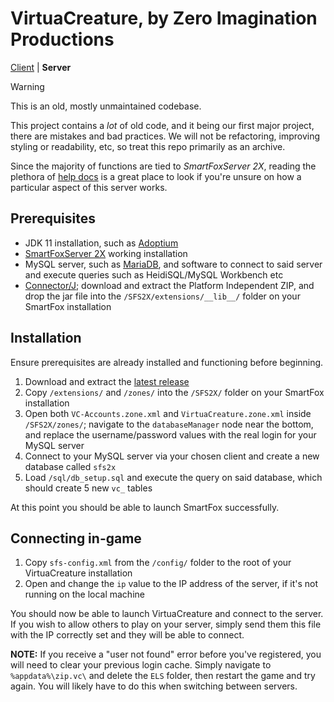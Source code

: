 # VirtuaCreature, by Zero Imagination Productions

[Client](https://github.com/ZeroIPDev/vc_client) | **Server**

> [!WARNING]
> This is an old, mostly unmaintained codebase.

This project contains a *lot* of old code, and it being our first major project, there are mistakes and bad practices. We will not be refactoring, improving styling or readability, etc, so treat this repo primarily as an archive.

Since the majority of functions are tied to *SmartFoxServer 2X*, reading the plethora of [help docs](https://docs2x.smartfoxserver.com/) is a great place to look if you're unsure on how a particular aspect of this server works.

## Prerequisites
* JDK 11 installation, such as [Adoptium](https://adoptium.net/temurin/releases/?version=11)
* [SmartFoxServer 2X](https://smartfoxserver.com/download/sfs2x#p=installer) working installation
* MySQL server, such as [MariaDB](https://mariadb.org/download/), and software to connect to said server and execute queries such as HeidiSQL/MySQL Workbench etc
* [Connector/J](https://dev.mysql.com/downloads/connector/j/); download and extract the Platform Independent ZIP, and drop the jar file into the `/SFS2X/extensions/__lib__/` folder on your SmartFox installation

## Installation
Ensure prerequisites are already installed and functioning before beginning.
1. Download and extract the [latest release](https://github.com/ZeroIPDev/vc_server/releases/latest)
2. Copy `/extensions/` and `/zones/` into the `/SFS2X/` folder on your SmartFox installation
3. Open both `VC-Accounts.zone.xml` and `VirtuaCreature.zone.xml` inside `/SFS2X/zones/`; navigate to the `databaseManager` node near the bottom, and replace the username/password values with the real login for your MySQL server
4. Connect to your MySQL server via your chosen client and create a new database called `sfs2x`
5. Load `/sql/db_setup.sql` and execute the query on said database, which should create 5 new `vc_` tables

At this point you should be able to launch SmartFox successfully.

## Connecting in-game
1. Copy `sfs-config.xml` from the `/config/` folder to the root of your VirtuaCreature installation
2. Open and change the `ip` value to the IP address of the server, if it's not running on the local machine

You should now be able to launch VirtuaCreature and connect to the server. If you wish to allow others to play on your server, simply send them this file with the IP correctly set and they will be able to connect.

**NOTE:** If you receive a "user not found" error before you've registered, you will need to clear your previous login cache. Simply navigate to `%appdata%\zip.vc\` and delete the `ELS` folder, then restart the game and try again. You will likely have to do this when switching between servers.
